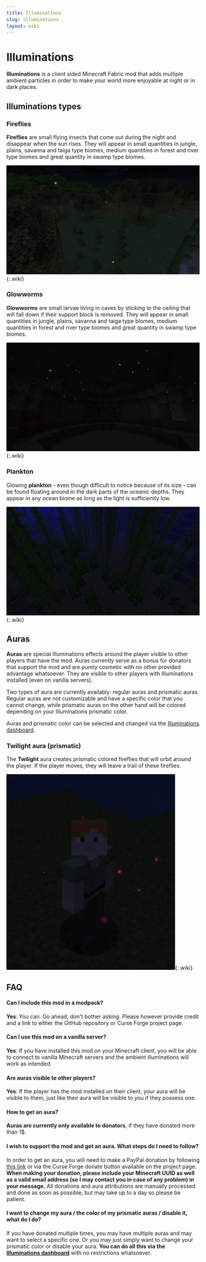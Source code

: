 ```yaml
---
title: Illuminations
slug: illuminations
layout: wiki
---
```


# Illuminations

**Illuminations** is a client sided Minecraft Fabric mod that adds multiple ambient particles in order to make your world more enjoyable at night or in dark places.

## Illuminations types

### Fireflies

**Fireflies** are small flying insects that come out during the night and disappear when the sun rises. They will appear in small quantities in jungle, plains, savanna and taiga type biomes, medium quantities in forest and river type biomes and great quantity in swamp type biomes.

![illuminations-1.0-fireflies](illuminations/illuminations-1.0-fireflies.png){:.wiki}

### Glowworms

**Glowworms** are small larvae living in caves by sticking to the ceiling that will fall down if their support block is removed. They will appear in small quantities in jungle, plains, savanna and taiga type biomes, medium quantities in forest and river type biomes and great quantity in swamp type biomes.

![illuminations-1.0-glowworms](illuminations/illuminations-1.0-glowworms.png){:.wiki}

### Plankton

Glowing **plankton** - even though difficult to notice because of its size - can be found floating around in the dark parts of the oceanic depths. They appear in any ocean biome as long as the light is sufficiently low.

![illuminations-1.0-plankton](illuminations/illuminations-1.0-plankton.png){:.wiki}

## Auras

**Auras** are special Illuminations effects around the player visible to other players that have the mod. Auras currently serve as a bonus for donators that support the mod and are purely cosmetic with no other provided advantage whatsoever. They are visible to other players with Illuminations installed (even on vanilla servers).

Two types of aura are currently availably: regular auras and prismatic auras. Regular auras are not customizable and have a specific color that you cannot change, while prismatic auras on the other hand will be colored depending on your Illuminations prismatic color.

Auras and prismatic color can be selected and changed via the [Illuminations dashboard](https://illuminations.glitch.me/).

### Twilight aura (prismatic)

The **Twilight** aura creates prismatic colored fireflies that will orbit around the player. If the player moves, they will leave a trail of these fireflies.

![illuminations-1.0-twilight-aura](illuminations/illuminations-1.0-twilight-aura.gif){:.wiki}

## FAQ

#### Can I include this mod in a modpack?

**Yes**: You can. Go ahead, don't bother asking. Please however provide credit and a link to either the GitHub repository or Curse Forge project page.

#### Can I use this mod on a vanilla server?

**Yes**: If you have installed this mod on your Minecraft client, you will be able to connect to vanilla Minecraft servers and the ambient illuminations will work as intended.

#### Are auras visible to other players?

**Yes**: If the player has the mod installed on their client, your aura will be visible to them, just like their aura will be visible to you if they possess one.

#### How to get an aura?

**Auras are currently only available to donators**, if they have donated more than 1$.

#### I wish to support the mod and get an aura. What steps do I need to follow?

In order to get an aura, you will need to make a PayPal donation by following [this link](https://www.paypal.com/donate/?token=khJOtftVs9CuPqxETbT8q2MyRlCrQXkpw-iOaI9NOPJSOpQouUb2Xg1uOifF8ZZDkSoi-W&Z3JncnB0) or via the Curse Forge donate button available on the project page. **When making your donation, please include your Minecraft UUID as well as a valid email address (so I may contact you in case of any problem) in your message.** All donations and aura attributions are manually processed and done as soon as possible, but may take up to a day so please be patient.

#### I want to change my aura / the color of my prismatic auras / disable it, what do I do?

If you have donated multiple times, you may have multiple auras and may want to select a specific one. Or you may just simply want to change your prismatic color or disable your aura. **You can do all this via the [Illuminations dashboard](https://illuminations.glitch.me/)** with no restrictions whatsoever.
